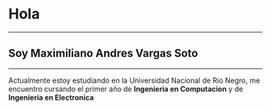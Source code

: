 # Hola
------------------------
## Soy Maximiliano Andres Vargas Soto
----------------
Actualmente estoy estudiando en la Universidad Nacional de Rio Negro, me encuentro cursando el primer año de **Ingenieria en Computacion** y de **Ingenieria en Electronica**
